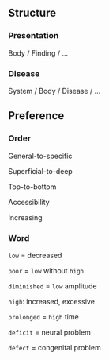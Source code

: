 ## Structure

### Presentation

Body / Finding / ...

### Disease

System / Body / Disease / ...

## Preference

### Order

General-to-specific

Superficial-to-deep

Top-to-bottom

Accessibility

Increasing

### Word

`low` = decreased

`poor` = `low` without `high`

`diminished` = `low` amplitude

`high`: increased, excessive

`prolonged` = `high` time

`deficit` = neural problem

`defect` = congenital problem
